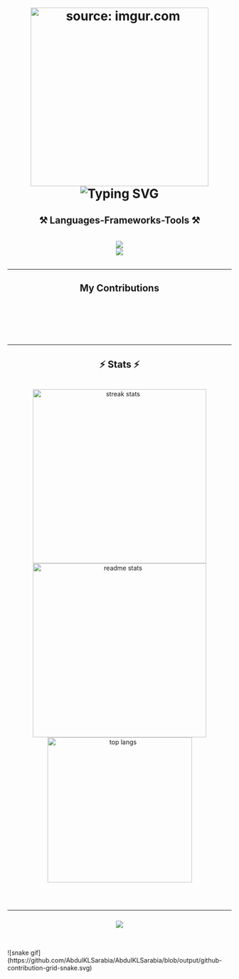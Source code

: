 ###

<h1 align="center"> 
   <a  href="https://imgur.com/CxOxgii"><img src="https://i.imgur.com/CxOxgii.gif" title="source: imgur.com" width="400" height="400"/></a> <br>
    <img  src="https://readme-typing-svg.herokuapp.com?font=Fira+Code&weight=900&pause=1000&color=00F7D3&width=435&lines=Ol%C3%A1+Sou+o+Abdul+Karim+Leite+Sarabia" alt="Typing SVG"        
</h1>
<h2>
    
</h2>


    
<h2 align="center">⚒️ Languages-Frameworks-Tools ⚒️</h2>
<br/>

<div align="center">
    <img src="https://skillicons.dev/icons?i=java,javascript,github," /><br>
    <img src="https://skillicons.dev/icons?i=idea,mysql,html,css,vscode,git" />
</div>

<br/>
<hr/>

<div align="center">
  <h2> My Contributions </h2>
  <br>
  
  
  
  <br/><br/><br/>
</div>

<hr/>

<h2 align="center">⚡ Stats ⚡</h2>
<br>
<div align=center>
  <img width=390 src="https://streak-stats.demolab.com/?user=AbdulKLSarabia&count_private=true&theme=react&border_radius=10" alt="streak stats"/>
  <img width=390 src="https://github-readme-stats-AbdulKLSarabia.vercel.app/api?username=AbdulKLSarabia&count_private=true&show_icons=true&theme=react&rank_icon=github&border_radius=10" alt="readme stats" />
  <br/>
  <img width=325 align="center" src="https://github-readme-stats-AbdulKLSarabia.vercel.app/api/top-langs/?username=AbdulKLSarabia&hide=HTML&langs_count=8&layout=compact&theme=react&border_radius=10&size_weight=0.5&count_weight=0.5&exclude_repo=github-readme-stats" alt="top langs" />
</div>

<br/><br/>
<hr/>

<h3 align="center">
    <img src="https://readme-typing-svg.herokuapp.com/?font=Righteous&size=25&center=true&vCenter=true&width=500&height=70&duration=4000&lines=Thanks+for+visiting!+✌️;+Shoot+me+a+message+on+Linkedin!;I'm+always+down+to+collab+:)">
</h3>

<br/>

   <p>
      ![snake gif](https://github.com/AbdulKLSarabia/AbdulKLSarabia/blob/output/github-contribution-grid-snake.svg)
   </p>
